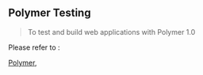 ## Polymer Testing

> To test and build web applications with Polymer 1.0

Please refer to :

[Polymer](https://www.polymer-project.org/),
